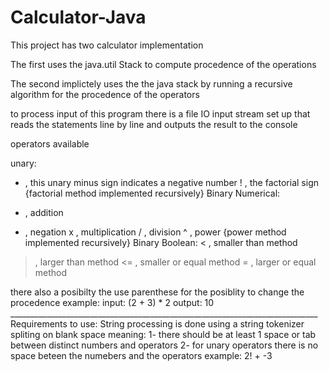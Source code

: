 # Calculator-Java




This project has two calculator implementation

The first uses the java.util Stack to compute procedence of the operations

The second implictely uses the the java stack by running a recursive algorithm for the procedence of the operators


to process input of this program there is a file IO input stream set up that reads the statements line by line
and outputs the result to the console


operators available

unary:
  - , this unary minus sign indicates a negative number
  ! , the factorial sign {factorial method implemented recursively}
Binary Numerical:
  + , addition
  - , negation
  x , multiplication
  / , division
  ^ , power {power method implemented recursively}
Binary Boolean:
  < , smaller than method
  > , larger than method
  <= , smaller or equal method
  >= , larger or equal method
  
  
  there also a posibilty the use parenthese for the posiblity to change the procedence
  example:
    input: (2 + 3) * 2
    output: 10
    _____________________________________________________________________________
  Requirements to use:
    String processing is done using a string tokenizer spliting on blank space meaning:
    1- there should be at least 1 space or tab between distinct numbers and operators
    2- for unary operators there is no space beteen the numebers and the operators example: 2! + -3
    
    
    
  
